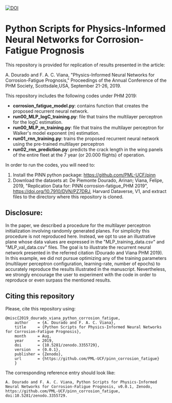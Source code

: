 [![DOI](https://zenodo.org/badge/178286276.svg)](https://zenodo.org/badge/latestdoi/178286276)
# Python Scripts for Physics-Informed Neural Networks for Corrosion-Fatigue Prognosis

This repository is provided for replication of results presented in the article:

A. Dourado and F. A. C. Viana, "Physics-Informed Neural Networks for Corrosion-Fatigue Prognosis," Proceedings of the Annual Conference of the PHM Society, Scottsdale,USA, September 21-26, 2019.

This repository includes the following codes under PHM 2019:
- **corrosion_fatigue_model.py**: contains function that creates the proposed recurrent neural network.
- **run00_MLP_logC_training.py**: file that trains the multilayer perceptron for the logC estimation.
- **run00_MLP_m_training.py**: file that trains the multilayer perceptron for Walker's model exponent (m) estimation.
- **run01_rnn_training.py**: trains the proposed recurrent neural network using the pre-trained multilayer perceptron
- **run02_rnn_prediction.py**: predicts the crack length in the wing panels of the entire fleet at the 7 year (or 20.000 flights) of operation. 

In order to run the codes, you will need to:
1. Install the PINN python package: https://github.com/PML-UCF/pinn
2. Download the datasets at: De Piemonte Dourado, Arinan; Viana, Felipe, 2019, "Replication Data for: PINN corrosion-fatigue_PHM 2019", https://doi.org/10.7910/DVN/PZ7DRJ, Harvard Dataverse, V1, and extract files to the directory where this repository is cloned.

## Disclosure:
In the paper, we described a procedure for the multilayer perceptron initialization involving randomly generated planes. For simplicity this procedure is not reproduced here. Instead, we opt to use an illustrative plane whose data values are expressed in the "MLP_training_data.csv" and "MLP_val_data.csv" files. The goal is to illustrate the recurrent neural network presented in the referred citation (Dourado and Viana PHM 2019). In this example, we did not pursue optimizing any of the training parameters (multilayer perceptron configuration, learning-rate, number of epochs) to accurately reproduce the results illustrated in the manuscript. Nevertheless, we strongly encourage the user to experiment with the code in order to reproduce or even surpass the mentioned results.

## Citing this repository

Please, cite this repository using: 

    @misc{2019_dourado_viana_python_corrosion_fatigue,
        author    = {A. Dourado and F. A. C. Viana},
        title     = {Python Scripts for Physics-Informed Neural Networks for Corrosion-Fatigue Prognosis},
        month     = Aug,
        year      = 2019,
        doi       = {10.5281/zenodo.3355729},
        version   = {0.0.1},
        publisher = {Zenodo},
        url       = {https://github.com/PML-UCF/pinn_corrosion_fatigue}
        }
  The corresponding reference entry should look like:

    A. Dourado and F. A. C. Viana, Python Scripts for Physics-Informed Neural Networks for Corrosion-Fatigue Prognosis, v0.0.1, Zenodo, https://github.com/PML-UCF/pinn_corrosion_fatigue, doi:10.5281/zenodo.3355729.
